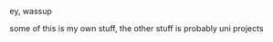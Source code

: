 ey, wassup

some of this is my own stuff, the other stuff is probably uni projects

<!---
rad-jooony/rad-jooony is a ✨ special ✨ repository because its `README.md` (this file) appears on your GitHub profile.
You can click the Preview link to take a look at your changes.
--->
